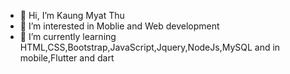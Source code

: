 - 👋 Hi, I’m Kaung Myat Thu
- 👀 I’m interested in Moblie and Web development
- 🌱 I’m currently learning HTML,CSS,Bootstrap,JavaScript,Jquery,NodeJs,MySQL and in mobile,Flutter and dart

